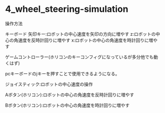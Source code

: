 # 4_wheel_steering-simulation

操作方法


キーボード
矢印キー:ロボットの中心速度を矢印の方向に増やす
z:ロボットの中心の角速度を反時計回りに増やす
x:ロボットの中心の角速度を時計回りに増やす


ゲームコントローラー(ホリコンのキーコンフィグになっているが多分他でも動くはず)

pcキーボードのjキーを押すことで使用できるようになる。

ジョイスティック:ロボットの中心速度の操作

Aボタン(ホリコン):ロボットの中心の角速度を反時計回りに増やす

Bボタン(ホリコン):ロボットの中心の角速度を時計回りに増やす


